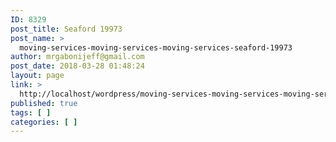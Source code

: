 ```yaml
---
ID: 8329
post_title: Seaford 19973
post_name: >
  moving-services-moving-services-moving-services-seaford-19973
author: mrgabonijeff@gmail.com
post_date: 2018-03-28 01:48:24
layout: page
link: >
  http://localhost/wordpress/moving-services-moving-services-moving-services-seaford-19973/
published: true
tags: [ ]
categories: [ ]
---
```

